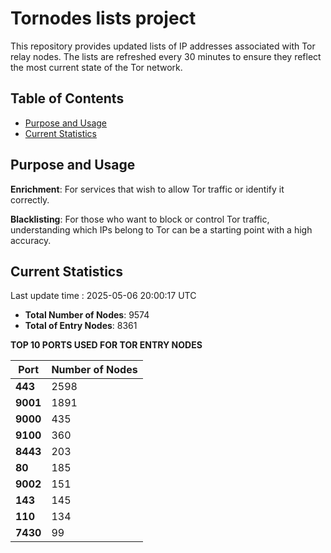 # Tornodes lists project

This repository provides updated lists of IP addresses associated with Tor relay nodes. The lists are refreshed every 30 minutes to ensure they reflect the most current state of the Tor network.

## Table of Contents

- [Purpose and Usage](#purpose-and-usage)
- [Current Statistics](#current-statistics)


## Purpose and Usage

**Enrichment**: For services that wish to allow Tor traffic or identify it correctly.

**Blacklisting**: For those who want to block or control Tor traffic, understanding which IPs belong to Tor can be a starting point with a high accuracy.

## Current Statistics

Last update time : 2025-05-06 20:00:17 UTC

- **Total Number of Nodes**: 9574
- **Total of Entry Nodes**: 8361

**TOP 10 PORTS USED FOR TOR ENTRY NODES**

| **Port** | **Number of Nodes** |
|------|-----------------|
| **443**   | 2598  |
| **9001**   | 1891  |
| **9000**   | 435  |
| **9100**   | 360  |
| **8443**   | 203  |
| **80**   | 185  |
| **9002**   | 151  |
| **143**   | 145  |
| **110**   | 134  |
| **7430**   | 99  |

